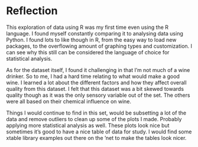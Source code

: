 # Reflection
This exploration of data using R was my first time even using the R language. I found myself constantly comparing it to analysing data using Python. I found lots to like though in R, from the easy way to load new packages, to the overflowing amount of graphing types and customization. I can see why this still can be considered the language of choice for statistical analysis.

As for the dataset itself, I found it challenging in that I’m not much of a wine drinker. So to me, I had a hard time relating to what would make a good wine. I learned a lot about the different factors and how they affect overall quality from this dataset. I felt that this dataset was a bit skewed towards quality though as it was the only sensory variable out of the set. The others were all based on their chemical influence on wine.

Things I would continue to find in this set, would be subsetting a lot of the data and remove outliers to clean up some of the plots I made. Probably applying more statistical analysis as well. These plots look nice but sometimes it’s good to have a nice table of data for study. I would find some xtable library examples out there on the ’net to make the tables look nicer.
